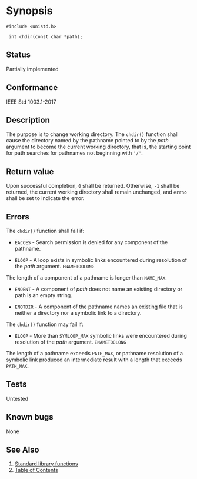 # Synopsis 
`#include <unistd.h>`</br>

` int chdir(const char *path);`</br>

## Status
Partially implemented
## Conformance
IEEE Std 1003.1-2017
## Description


The purpose is to change working directory. The `chdir()` function shall cause the directory named by the pathname pointed to by the _path_ argument to become the
current working directory, that is, the starting point for path searches for pathnames not beginning with `'/'`.


## Return value


Upon successful completion, `0` shall be returned. Otherwise, `-1` shall be returned, the current working directory shall remain unchanged, and `errno` shall be set to indicate the error.


## Errors


The `chdir()` function shall fail if:


 * `EACCES` - Search permission is denied for any component of the pathname.

 * `ELOOP` - A loop exists in symbolic links encountered during resolution of the _path_ argument.
`ENAMETOOLONG`

The length of a component of a pathname is longer than `NAME_MAX`.

 * `ENOENT` - A component of _path_ does not name an existing directory or path is an empty string.

 * `ENOTDIR` - A component of the pathname names an existing file that is neither a directory nor a symbolic link to a directory.

The `chdir()` function may fail if:


 * `ELOOP` - More than `SYMLOOP_MAX` symbolic links were encountered during resolution of the _path_ argument.
`ENAMETOOLONG`

The length of a pathname exceeds `PATH_MAX`, or pathname resolution of a symbolic link produced an intermediate result with a
length that exceeds `PATH_MAX`.


## Tests

Untested

## Known bugs

None

## See Also 
1. [Standard library functions](../README.md)
2. [Table of Contents](../../../README.md)
